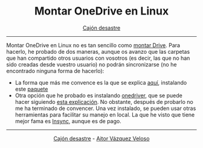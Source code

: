 <center>

# **Montar OneDrive en Linux**

</center>
<center>

[Cajón desastre](https://github.com/aitorvv96/cajon_desastre)

</center>

---

Montar OneDrive en Linux no es tan sencillo como [montar Drive](https://cambiatealinux.com/instalar-google-drive-en-ubuntu). Para hacerlo, he probado de dos maneras, aunque os avanzo que las carpetas que han compartido otros usuarios con vosotros (es decir, las que no han sido creadas desde vuestro usuario) no podrán sincronizarse (no he encontrado ninguna forma de hacerlo):
- La forma que más me convence es la que se explica [aquí](https://cambiatealinux.com/instalar-google-drive-en-ubuntu), instalando este [paquete](https://github.com/skilion/onedrive) 
- Otra opción que he probado es instalando [onedriver](https://software.opensuse.org/download.html?project=home%3Ajstaf&package=onedriver), que se puede hacer siguiendo [esta explicación](https://www.youtube.com/watch?v=KMpHqJmDRik&ab_channel=ChemaYoutube). No obstante, después de probarlo no me ha terminado de convencer.
Una vez instalado, se pueden usar otras herramientas para facilitar su manejo en local. La que he visto que tiene mejor fama es [Insync](https://www.insynchq.com/), aunque es de pago.

---
<center>

[Cajón desastre](https://github.com/aitorvv96/cajon_desastre) - [Aitor Vázquez Veloso](https://www.linkedin.com/in/aitorvazquezveloso)

</center>

